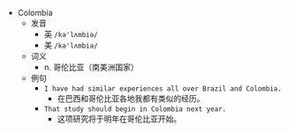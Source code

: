 - Colombia
  - 发音
    - 英 `/kə'lʌmbiə/`
    - 美 `/kə'lʌmbiə/`
  - 词义
    - n. 哥伦比亚（南美洲国家）
  - 例句
    - `I have had similar experiences all over Brazil and Colombia.`
      - 在巴西和哥伦比亚各地我都有类似的经历。
    - `That study should begin in Colombia next year.`
      - 这项研究将于明年在哥伦比亚开始。

